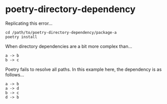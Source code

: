 # poetry-directory-dependency

Replicating this error...

    cd /path/to/poetry-directory-dependency/package-a
    poetry install
    
When directory dependencies are a bit more complex than... 
    
    a -> b
    b -> c
 
Poetry fails to resolve all paths. In this example here, the dependency is as follows...
 
    a -> b
    a -> d
    b -> c
    d -> b
    
